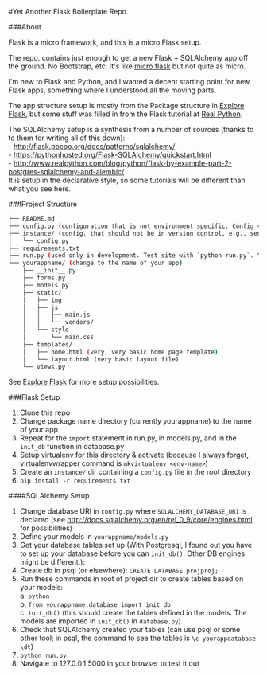 #Yet Another Flask Boilerplate Repo.

###About

Flask is a micro framework, and this is a micro Flask setup.

The repo. contains just enough to get a new Flask + SQLAlchemy app off the ground. No Bootstrap, etc. It's like [micro flask](https://github.com/tayler/micro-flask) but not quite as micro.

I'm new to Flask and Python, and I wanted a decent starting point for new Flask apps, something where I understood all the moving parts.

The app structure setup is mostly from the Package structure in [Explore Flask](http://exploreflask.com/organizing.html#organization-patterns), but some stuff was filled in from the Flask tutorial at [Real Python](http://www.realpython.com/blog/python/python-web-applications-with-flask-part-i/).

The SQLAlchemy setup is a synthesis from a number of sources (thanks to to them for writing all of this down):  
    - http://flask.pocoo.org/docs/patterns/sqlalchemy/  
    - https://pythonhosted.org/Flask-SQLAlchemy/quickstart.html  
    - http://www.realpython.com/blog/python/flask-by-example-part-2-postgres-sqlalchemy-and-alembic/  
It is setup in the declarative style, so some tutorials will be different than what you see here.

###Project Structure

```sh
├── README.md
├── config.py (configuration that is not environment specific. Config values set in instance/config.py override those set in this config.py)
├── instance/ (config. that should not be in version control, e.g., sensitive creds. and/or environment specific variables like `DEBUG`)
│   └── config.py
├── requirements.txt
├── run.py (used only in development. Test site with `python run.py`. You need to modify the `import` statement around line 5 to match the name of the package)
└── yourappname/ (change to the name of your app)
    ├── __init__.py
    ├── forms.py
    ├── models.py
    ├── static/
    │	├── img
    │   ├── js
    │   │   ├── main.js
    │   │   └── vendors/
    │   └── style
    │       └── main.css
    ├── templates/
    │   ├── home.html (very, very basic home page template)
    │   └── layout.html (very basic layout file)
    └── views.py
```

See [Explore Flask](http://exploreflask.com/organizing.html#organization-patterns) for more setup possibilities.

###Flask Setup

1. Clone this repo
2. Change package name directory (currently yourappname) to the name of your app
3. Repeat for the `import` statement in run.py, in models.py, and in the `init_db` function in database.py
4. Setup virtualenv for this directory & activate (because I always forget, virtualenvwrapper command is `mkvirtualenv <env-name>`)
5. Create an `instance/` dir containing a `config.py` file in the root directory
6. `pip install -r requirements.txt`

####SQLAlchemy Setup
1. Change database URI in `config.py` where `SQLALCHEMY_DATABASE_URI` is declared (see http://docs.sqlalchemy.org/en/rel_0_9/core/engines.html for possibilities)
2. Define your models in `yourappname/models.py`
3. Get your database tables set up (With Postgresql, I found out you have to set up your database before you can `init_db()`. Other DB engines might be different.):
4. Create db in psql (or elsewhere): `CREATE DATABASE projproj;`
5. Run these commands in root of project dir to create tables based on your models:  
    a. `python`  
    b. `from yourappname.database import init_db`  
    c. `init_db()` (this should create the tables defined in the models. The models are imported in `init_db()` in `database.py`)  
6. Check that SQLAlchemy created your tables (can use psql or some other tool; in psql, the command to see the tables is `\c yourappdatabase \dt`)
7. `python run.py`
8. Navigate to 127.0.0.1:5000 in your browser to test it out
